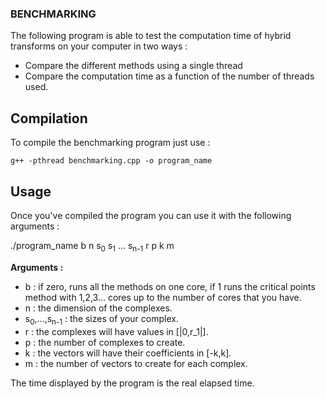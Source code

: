 ### **BENCHMARKING**

The following program is able to test the computation time of hybrid transforms on your computer in two ways :
- Compare the different methods using a single thread
- Compare the computation time as a function of the number of threads used.

## **Compilation**
To compile the benchmarking program just use :
```
g++ -pthread benchmarking.cpp -o program_name
```

## **Usage**
Once you've compiled the program you can use it with the following arguments :

./program_name b n s<sub>0</sub> s<sub>1</sub> ... s<sub>n-1</sub> r p k m 

**Arguments :**
- b : if zero, runs all the methods on one core, if 1 runs the critical points method with 1,2,3... cores up to the number of cores that you have.
- n : the dimension of the complexes.
- s<sub>0</sub>,...,s<sub>n-1</sub> : the sizes of your complex.
- r : the complexes will have values in [|0,r_1|].
- p : the number of complexes to create. 
- k : the vectors will have their coefficients in [-k,k].
- m : the number of vectors to create for each complex.


The time displayed by the program is the real elapsed time.
